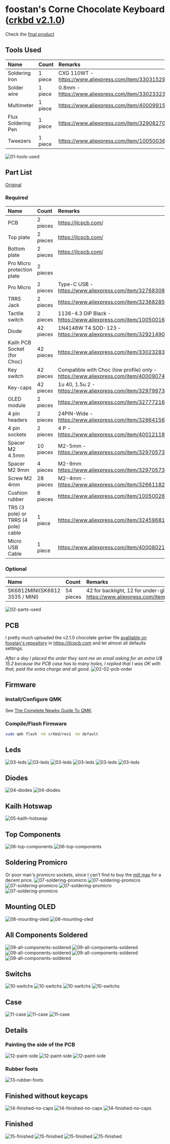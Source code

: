 # foostan's Corne Chocolate Keyboard ([crkbd v2.1.0](https://github.com/foostan/crkbd))

Check the [final product](#finished)  

## Tools Used

| Name | Count | Remarks |
|:-|:-|:-|
| Soldering Iron | 1 piece | CXG 110WT - https://www.aliexpress.com/item/33031529555.html |
| Solder wire | 1 piece | 0.8mm - https://www.aliexpress.com/item/33023323860.html |
| Multimeter | 1 piece | https://www.aliexpress.com/item/4000991575808.html |
| Flux Soldering Pen | 1 piece | https://www.aliexpress.com/item/32908270559.html |
| Tweezers | 1 piece | https://www.aliexpress.com/item/1005003632772720.html |

![01-tools-used](/crkbd-choco-v2.1.0/01-tools-used.png)

## Part List
[Original](https://github.com/foostan/crkbd/blob/main/corne-chocolate/doc/buildguide_en.md)

### Required

| Name | Count | Remarks |
|:-|:-|:-|
| PCB | 2 pieces | https://jlcpcb.com/ |
| Top plate | 2 pieces | https://jlcpcb.com/ |
| Bottom plate | 2 pieces | https://jlcpcb.com/ |
| Pro Micro protection plate | 2 pieces | |
| Pro Micro | 2 pieces | Type-C USB - https://www.aliexpress.com/item/32768308647.html |
| TRRS Jack | 2 pieces | https://www.aliexpress.com/item/32368285821.html |
| Tactile switch | 2 pieces | 1136-4.3 DIP Black - https://www.aliexpress.com/item/1005001629184984.html |
| Diode | 42 pieces | 1N4148W T4 SOD-123 - https://www.aliexpress.com/item/32921490945.html |
| Kailh PCB Socket (for Choc) | 42 pieces | https://www.aliexpress.com/item/33023283633.html |
| Key switch | 42 pieces | Compatible with Choc (low profile) only - https://www.aliexpress.com/item/4000907409650.html |
| Key-caps | 42 pieces | 1u 40, 1.5u 2 - https://www.aliexpress.com/item/32979973961.html |
| OLED module | 2 pieces | https://www.aliexpress.com/item/32777216785.html |
| 4 pin headers | 2 pieces | 24PIN-Wide - https://www.aliexpress.com/item/32864156728.html |
| 4 pin sockets | 2 pieces | 4 P - https://www.aliexpress.com/item/4001211882272.html |
| Spacer M2 4.5mm | 10 pieces | M2-5mm - https://www.aliexpress.com/item/32970573343.html |
| Spacer M2 9mm | 4 pieces | M2-9mm https://www.aliexpress.com/item/32970573343.html |
| Screw M2 4mm | 28 pieces | M2-4mm - https://www.aliexpress.com/item/32661182311.html |
| Cushion rubber | 8 pieces | https://www.aliexpress.com/item/1005002618681200.html |
| TRS (3 pole) or TRRS (4 pole) cable | 1 piece | https://www.aliexpress.com/item/32459681560.html |
| Micro USB Cable | 1 piece | https://www.aliexpress.com/item/4000802127824.html |

### Optional

| Name | Count | Remarks |
|:-|:-|:-|
| SK6812MINI(SK6812 3535 / MINI) | 54 pieces | 42 for backlight, 12 for under-glow - https://www.aliexpress.com/item/32830413032.html |

![02-parts-used](/crkbd-choco-v2.1.0/02-parts-used.png)

## PCB
I pretty much uploaded the v2.1.0 chocolate gerber file [avalilable on foostan's repository](https://github.com/foostan/crkbd/releases/tag/corne-chocolate-v2.1.0) in https://jlcpcb.com and let almost all defaults settings.

_After a day I placed the order they sent me an email asking for an extra U$ 15.2 because the PCB case has to many holes, I replied that I was OK with that, paid the extra charge and all good._
![02-02-pcb-order](/crkbd-choco-v2.1.0/02-pcb-order.png)

## Firmware

### Install/Configure QMK
See [The Complete Newbs Guide To QMK](https://docs.qmk.fm/#/newbs).

### Compile/Flash Firmware

```bash
sudo qmk flash -kb crkbd/rev1 -km default
```

## Leds
![03-leds](/crkbd-choco-v2.1.0/03-leds-01.jpg)
![03-leds](/crkbd-choco-v2.1.0/03-leds-02.jpg)
![03-leds](/crkbd-choco-v2.1.0/03-leds-03.jpg)
![03-leds](/crkbd-choco-v2.1.0/03-leds-04.jpg)
![03-leds](/crkbd-choco-v2.1.0/03-leds-05.jpg)
![03-leds](/crkbd-choco-v2.1.0/03-leds-06.jpg)

## Diodes
![04-diodes](/crkbd-choco-v2.1.0/04-diodes-01.jpg)
![04-diodes](/crkbd-choco-v2.1.0/04-diodes-02.jpg)

## Kailh Hotswap
![05-kailh-hotswap](/crkbd-choco-v2.1.0/05-kailh-hotswap-01.jpg)

## Top Components
![06-top-components](/crkbd-choco-v2.1.0/06-top-components-01.jpg)
![06-top-components](/crkbd-choco-v2.1.0/06-top-components-02.jpg)

## Soldering Promicro
Or poor man's promicro sockets, since I can't find to buy the [mill max](https://splitkb.com/products/mill-max-low-profile-sockets) for a decent price.
![07-soldering-promicro](/crkbd-choco-v2.1.0/07-soldering-promicro-01.jpg)
![07-soldering-promicro](/crkbd-choco-v2.1.0/07-soldering-promicro-02.jpg)
![07-soldering-promicro](/crkbd-choco-v2.1.0/07-soldering-promicro-03.jpg)
![07-soldering-promicro](/crkbd-choco-v2.1.0/07-soldering-promicro-04.jpg)
![07-soldering-promicro](/crkbd-choco-v2.1.0/07-soldering-promicro-05.jpg)

## Mounting OLED
![08-mounting-oled](/crkbd-choco-v2.1.0/08-mounting-oled-01.jpg)
![08-mounting-oled](/crkbd-choco-v2.1.0/08-mounting-oled-02.jpg)

## All Components Soldered
![09-all-components-soldered](/crkbd-choco-v2.1.0/09-all-components-soldered-01.jpg)
![09-all-components-soldered](/crkbd-choco-v2.1.0/09-all-components-soldered-02.jpg)
![09-all-components-soldered](/crkbd-choco-v2.1.0/09-all-components-soldered-03.jpg)
![09-all-components-soldered](/crkbd-choco-v2.1.0/09-all-components-soldered-04.jpg)
![09-all-components-soldered](/crkbd-choco-v2.1.0/09-all-components-soldered-05.jpg)

## Switchs
![10-switchs](/crkbd-choco-v2.1.0/10-switchs-01.jpg)
![10-switchs](/crkbd-choco-v2.1.0/10-switchs-02.jpg)
![10-switchs](/crkbd-choco-v2.1.0/10-switchs-03.jpg)
![10-switchs](/crkbd-choco-v2.1.0/10-switchs-04.jpg)

## Case
![11-case](/crkbd-choco-v2.1.0/11-case-01.jpg)
![11-case](/crkbd-choco-v2.1.0/11-case-02.jpg)
![11-case](/crkbd-choco-v2.1.0/11-case-03.jpg)

## Details

### Painting the side of the PCB
![12-paint-side](/crkbd-choco-v2.1.0/12-paint-side-01.jpg)
![12-paint-side](/crkbd-choco-v2.1.0/12-paint-side-02.jpg)
![12-paint-side](/crkbd-choco-v2.1.0/12-paint-side-03.jpg)

### Rubber foots
![13-rubber-foots](/crkbd-choco-v2.1.0/13-rubber-foots-01.jpg)

## Finished without keycaps
![14-finished-no-caps](/crkbd-choco-v2.1.0/14-finished-no-caps-01.jpg)
![14-finished-no-caps](/crkbd-choco-v2.1.0/14-finished-no-caps-02.jpg)
![14-finished-no-caps](/crkbd-choco-v2.1.0/14-finished-no-caps-03.jpg)

## Finished
![15-finished](/crkbd-choco-v2.1.0/15-finished-01.jpg)
![15-finished](/crkbd-choco-v2.1.0/15-finished-02.jpg)
![15-finished](/crkbd-choco-v2.1.0/15-finished-03.jpg)
![15-finished](/crkbd-choco-v2.1.0/15-finished-04.jpg)
